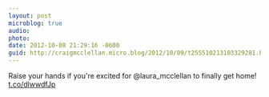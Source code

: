 ```yaml
---
layout: post
microblog: true
audio: 
photo: 
date: 2012-10-08 21:29:16 -0600
guid: http://craigmcclellan.micro.blog/2012/10/09/t255510213103329281.html
---
```

Raise your hands if you're excited for @laura_mcclellan to finally get home! [t.co/dlwwdfJp](http://t.co/dlwwdfJp)
